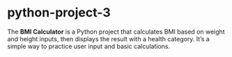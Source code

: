 # python-project-3
The **BMI Calculator** is a Python project that calculates BMI based on weight and height inputs, then displays the result with a health category. It’s a simple way to practice user input and basic calculations.
